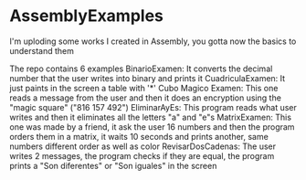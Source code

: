 # AssemblyExamples
I'm uploding some works I created in Assembly, you gotta now the basics to understand them

The repo contains 6 examples
  BinarioExamen:
    It converts the decimal number that the user writes into binary and prints it
  CuadriculaExamen:
    It just paints in the screen a table with '*'
  Cubo Magico Examen:
    This one reads a message from the user and then it does an encryption using the 
    "magic square" ("816 157 492")
  EliminarAyEs:
    This program reads what user writes and then it eliminates all the letters "a" and "e"s
  MatrixExamen:
    This one was made by a friend, it ask the user 16 numbers and then the program orders them
    in a matrix, it waits 10 seconds and prints another, same numbers different order as well as color
  RevisarDosCadenas:
    The user writes 2 messages, the program checks if they are equal, the program prints a 
    "Son diferentes" or "Son iguales" in the screen
